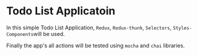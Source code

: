 # Todo List Applicatoin

In this simple Todo List Application, `Redux`, `Redux-thunk`, `Selectors`, `Styles-Components`will be used.

Finally the app's all actions will be tested using `mocha` and `chai` libraries.
